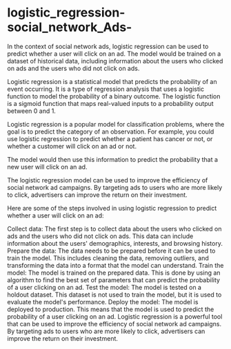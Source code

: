 # logistic_regression-social_network_Ads-
In the context of social network ads, logistic regression can be used to predict whether a user will click on an ad. The model would be trained on a dataset of historical data, including information about the users who clicked on ads and the users who did not click on ads. 


Logistic regression is a statistical model that predicts the probability of an event occurring. It is a type of regression analysis that uses a logistic function to model the probability of a binary outcome. The logistic function is a sigmoid function that maps real-valued inputs to a probability output between 0 and 1.

Logistic regression is a popular model for classification problems, where the goal is to predict the category of an observation. For example, you could use logistic regression to predict whether a patient has cancer or not, or whether a customer will click on an ad or not.

The model would then use this information to predict the probability that a new user will click on an ad.

The logistic regression model can be used to improve the efficiency of social network ad campaigns. By targeting ads to users who are more likely to click, advertisers can improve the return on their investment.

Here are some of the steps involved in using logistic regression to predict whether a user will click on an ad:

Collect data: The first step is to collect data about the users who clicked on ads and the users who did not click on ads. This data can include information about the users' demographics, interests, and browsing history.
Prepare the data: The data needs to be prepared before it can be used to train the model. This includes cleaning the data, removing outliers, and transforming the data into a format that the model can understand.
Train the model: The model is trained on the prepared data. This is done by using an algorithm to find the best set of parameters that can predict the probability of a user clicking on an ad.
Test the model: The model is tested on a holdout dataset. This dataset is not used to train the model, but it is used to evaluate the model's performance.
Deploy the model: The model is deployed to production. This means that the model is used to predict the probability of a user clicking on an ad.
Logistic regression is a powerful tool that can be used to improve the efficiency of social network ad campaigns. By targeting ads to users who are more likely to click, advertisers can improve the return on their investment.

